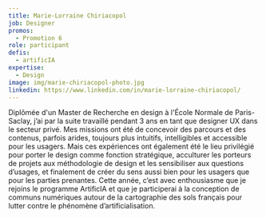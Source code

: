 ```yaml
---
title: Marie-Lorraine Chiriacopol
job: Designer
promos:
  - Promotion 6
role: participant
defis:
  - artificIA
expertise:
  - Design
image: img/marie-chiriacopol-photo.jpg
linkedin: https://www.linkedin.com/in/marie-lorraine-chiriacopol/
---
```


Diplômée d'un Master de Recherche en design à l'École Normale de Paris-Saclay, j’ai par la suite travaillé pendant 3 ans en tant que designer UX dans le secteur privé. Mes missions ont été de concevoir des parcours et des contenus, parfois arides, toujours plus intuitifs, intelligibles et accessible pour les usagers. Mais ces expériences ont également été le lieu privilégié pour porter le design comme fonction stratégique, acculturer les porteurs de projets aux méthodologie de design et les sensibiliser aux questions d’usages, et finalement de créer du sens aussi bien pour les usagers que pour les parties prenantes. Cette année, c’est avec enthousiasme que je rejoins le programme ArtificIA et que je participerai à la conception de communs numériques autour de la cartographie des sols français pour lutter contre le phénomène d’artificialisation.
